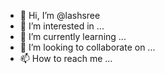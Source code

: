 - 👋 Hi, I’m @lashsree
- 👀 I’m interested in ...
- 🌱 I’m currently learning ...
- 💞️ I’m looking to collaborate on ...
- 📫 How to reach me ...

<!---
lashsree/lashsree is a ✨ special ✨ repository because its `README.md` (this file) appears on your GitHub profile.
You can click the Preview link to take a look at your changes.
--->
